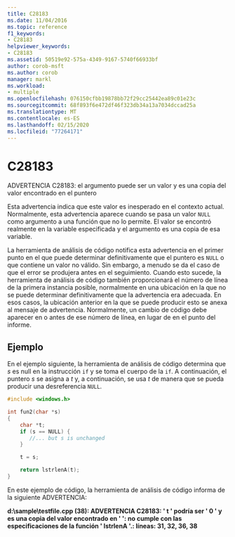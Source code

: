 ```yaml
---
title: C28183
ms.date: 11/04/2016
ms.topic: reference
f1_keywords:
- C28183
helpviewer_keywords:
- C28183
ms.assetid: 50519e92-575a-4349-9167-5740f66933bf
author: corob-msft
ms.author: corob
manager: markl
ms.workload:
- multiple
ms.openlocfilehash: 076150cfbb19878bb72f29cc25442ea89c01e23c
ms.sourcegitcommit: 68f893f6e472df46f323db34a13a7034dccad25a
ms.translationtype: MT
ms.contentlocale: es-ES
ms.lasthandoff: 02/15/2020
ms.locfileid: "77264171"
---
```

# <a name="c28183"></a>C28183
ADVERTENCIA C28183: el argumento puede ser un valor y es una copia del valor encontrado en el puntero

 Esta advertencia indica que este valor es inesperado en el contexto actual. Normalmente, esta advertencia aparece cuando se pasa un valor `NULL` como argumento a una función que no lo permite. El valor se encontró realmente en la variable especificada y el argumento es una copia de esa variable.

 La herramienta de análisis de código notifica esta advertencia en el primer punto en el que puede determinar definitivamente que el puntero es `NULL` o que contiene un valor no válido. Sin embargo, a menudo se da el caso de que el error se produjera antes en el seguimiento. Cuando esto sucede, la herramienta de análisis de código también proporcionará el número de línea de la primera instancia posible, normalmente en una ubicación en la que no se puede determinar definitivamente que la advertencia era adecuada. En esos casos, la ubicación anterior en la que se puede producir esto se anexa al mensaje de advertencia. Normalmente, un cambio de código debe aparecer en o antes de ese número de línea, en lugar de en el punto del informe.

## <a name="example"></a>Ejemplo
 En el ejemplo siguiente, la herramienta de análisis de código determina que *s* es null en la instrucción `if` y se toma el cuerpo de la `if`. A continuación, el puntero *s* se asigna a *t* y, a continuación, se usa *t* de manera que se pueda producir una desreferencia `NULL`.

```cpp
#include <windows.h>

int fun2(char *s)
{
    char *t;
    if (s == NULL) {
       //... but s is unchanged
    }

    t = s;

    return lstrlenA(t);
}
```

 En este ejemplo de código, la herramienta de análisis de código informa de la siguiente ADVERTENCIA:

 **d:\sample\testfile.cpp (38): ADVERTENCIA C28183: ' t ' podría ser ' 0 ' y es una copia del valor encontrado en ' ': no cumple con las especificaciones de la función ' lstrlenA '.: líneas: 31, 32, 36, 38**
